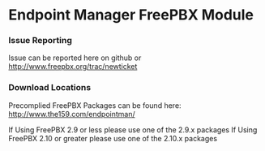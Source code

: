 # Endpoint Manager FreePBX Module #

### Issue Reporting ###
Issue can be reported here on github or http://www.freepbx.org/trac/newticket

### Download Locations ###
Precomplied FreePBX Packages can be found here: http://www.the159.com/endpointman/

If Using FreePBX 2.9 or less please use one of the 2.9.x packages
If Using FreePBX 2.10 or greater please use one of the 2.10.x packages
